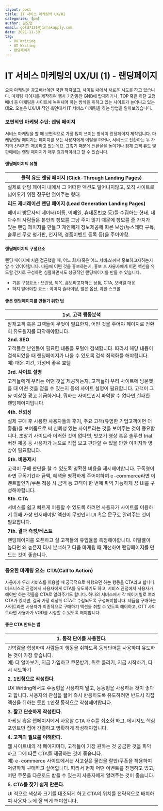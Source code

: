 ```yaml
---
layout: post
title: IT 서비스 마케팅의 UX/UI
categories: [pm]
author: 김도연
email: gold7121@jinhakapply.com
date: 2021-11-30
tag:
  - UX Writing
  - UI Writing
  - 랜딩페이지
---
```


<!-- @format -->

# IT 서비스 마케팅의 UX/UI (1) - 랜딩페이지

요즘 마케팅을 광고배너에만 국한 하지않고, 사이트 내에서 새로운 시도를  하고 있습니다. 마케팅 페이지를 제작하여 행사 기간동안 GNB에 탑재하거나, TOP 혹은 하단 고정배너 등 마케팅을 사이트에 녹여내어 하는 방식을 취하고 있는 사이트가 늘어나고 있는데요. 오늘은 UX/UI 적인 측면에서 IT 서비스 마케팅을 하는 방법을 알아보겠습니다.  



### 보편적인 마케팅 수단: 랜딩 페이지

서비스 마케팅을 할 때 보편적으로 가장 많이 쓰이는 방식이 랜딩페이지 제작입니다. 마케팅랜딩 페이지는 페이지를 보는 사용자에게 이탈을 하거나, 서비스로 전환하는 두 가지의 선택지만 제공하고 있는데요.  그렇기 때문에 전환율을 높이거나 잠재 고객 유도 및 판매에는 랜딩 페이지가 매우 효과적이라고 할 수 있습니다. 



#### 랜딩페이지의 유형

| 클릭 유도 랜딩 페이지 (Click-Through Landing Pages)          |
| ------------------------------------------------------------ |
| 실제로 랜딩 페이지 내에서 그 어떠한 액션도 일어나지않고, 오직 사이트로 넘어오기 위한 창구만 열어주는 형태. |
| **리드 제너레이션 랜딩 페이지 (Lead Generation Landing Pages)** |
| 페이지 방문자의 데이터(이름, 이메일, 휴대폰번호 등)를 수집하는 형태. 대다수의 사람들은 본인의 정보를 그냥 주지 않기 때문에 정보를 줄 가치가 있는 랜딩 페이지를 만들고 개인에게 정보제공에 따른 보상(뉴스레터 구독, 솔루션 무료 평가판, 전자책, 경품이벤트 등록 등)을 주어야함. |



#### 랜딩페이지의 구성요소

랜딩 페이지에 처음 접근했을 때, 어느 회사(혹은 어느 서비스)에서 홍보하고자하는지 알 수 있어야합니다. 다음에 어떤 것을 홍보하는지, 홍보 후 사용자에게 어떤 액션을 유도할 건지로 구성하면 심플하면서도 성공적인 랜딩페이지를 만들 수 있습니다. 

- 기본 구성요소 : 브랜딩, 제목, 홍보하고자하는 상품, CTA, 모바일 대응
- 하지 말아야할 요소 : 이미지 슬라이딩, 많은 옵션, 과한 스크롤



#### 좋은 랜딩페이지를 만들기 위한 법

| 1st. 고객 행동분석                                           |
| ------------------------------------------------------------ |
| 잠재고객 혹은 고객들이 무엇이 필요한지, 어떤 것을 주어야 페이지로 전환이 유도될지를 파악해야합니다. |
| **2nd. SEO**                                                 |
| 고객들은 본인들이 필요한 내용을 포털에 검색합니다. 따라서 해당 내용이 검색되었을 때 랜딩페이지가 나올 수 있도록 검색 최적화를 해야합니다.<br />예) 매운 치킨, 가성비 좋은 호텔 |
| **3rd. 사이트 설명**                                         |
| 고객들에게 우리는 어떤 것을 제공하는지, 고객들이 우리 사이트에 방문했을 때 어떤 것을 얻을 수 있는지 등의 사이트 설명이 필요합니다. 고객이 그냥 이상한 광고 취급하거나, 뭐하는 사이트인지 파악할 수 없다면 실패한 랜딩페이지입니다. |
| **4th. 신뢰성**                                              |
| 실제 구매 후 사용한 사용자들의 후기, 주요 고객(유명한 기업고객이면 더 좋음)을 보여줌으로 써 신뢰성 있는 사이트라는 것을 보여주는 것이 중요합니다. 초창기 사이트라 이러한 것이 없다면, 맛보기 영상 혹은 솔루션 trial 버전 제공 등 사용자가 눈으로 직접 보고 판단할 수 있을 만한 이미지와 영상이 필요합니다. |
| **5th. 비용제시**                                            |
| 고객이 구매 판단을 할 수 있도록 명확한 비용을 제시해야합니다. 구독형이라면 구독기간과 금액, 혜택을 명확하게 주어야하며 e-commerce라면 이벤트할인가/쿠폰 적용 시 금액 등 고객이 한 번에 파악 가능하게 끔 UI를 구성해야합니다. |
| **6th. CTA**                                                 |
| 서비스를 쉽고 빠르게 이용할 수 있도록 하려면 사용자가 사이트를 이용하기 위해 가장 먼저해야할 액션이 무엇인지 UI 혹은 문구로 알려주는 것이 필요합니다. |
| **7th. 결과 측정/테스트**                                    |
| 랜딩페이지를 오픈하고 실 고객들의 유입율을 측정해야합니다. 이탈률이 높다면 왜 높은지 다시 분석하고 다음 마케팅 때 개선하여 랜딩페이지를 만드는 것이 좋습니다. |



### 중요한 마케팅 요소: CTA(Call to Action)

사용자가 우리 서비스를 이용할 때 궁극적으로 취했으면 하는 행동을 CTA라고 합니다. 비즈니스적 관점에서 사용자에게 CTA를 유도하기도 하고, 서비스 관점에서 사용자가 해야만 하는 것들을 CTA로 알려주기도 합니다. 하나의 서비스에서 각 페이지별로 여러 CTA가 있지만, 결국 가장 최상위 CTA로 수렴되도록 구성해야합니다. 제품을 구매하는 사이트라면 사용자가 최종적으로 구매하기 액션을 취할 수 있도록 해야하고, OTT 사이트라면 사용자가 VOD를 시청할 수 있도록 해야합니다.



#### 좋은 CTA 만드는 법

| 1. 동작 단어를 사용한다.                                     |
| ------------------------------------------------------------ |
| 긴박감을 형성하여 사람들이 행동을 취하도록 동작단어를 사용하여 유도하는 것이 가장 좋습니다. <br />예) 더 알아보기, 지금 가입하고 쿠폰받기, 위로 올리기, 지금 시작하기, 다시 시도하기 |
| **2. 1인칭으로 작성한다.**                                   |
| UX Writing에서도 수동형을 사용하지 말고, 능동형을 사용하는 것이 좋다고 합니다. 사용자의 관심을 끌어 즉시 반응하도록 유도하려면 반드시 직접 액션을 취하는 듯한 1인칭 동작으로 작성해야합니다. |
| **3. 짧고 단순하게 작성한다.**                               |
| 마케팅 혹은 웹페이지에서 사용할 CTA 개수를 최소화 하고, 메시지도 핵심 포인트만 집어 간결하고 명확하게 작성해야합니다. |
| **4. 고객의 필요를 이해한다.**                               |
| 웹 사이트내의 각 페이지마다, 고객들이 가장 원하는 것 궁금한 것을 파악하고 그에 따른 CTA를 제공하는 것이 좋습니다.<br />예) e-commerce 사이트에서는 사고싶은 물건을 할인/쿠폰을 적용하여 저렴하게 구매하고 싶어합니다. 따라서 현재 어떤 이벤트를 진행하고 있고, 어떤 쿠폰을 다운로드 받을 수 있는지 사용자에게 알려주는 것이 좋습니다. |
| **5. CTA를 찾기 쉽게 만든다.**                               |
| UI 적으로 색상과 크기를 대조되게 하고 CTA의 위치를 전략적으로 배치하여 사용자 눈에 잘 띄게 해야합니다. |